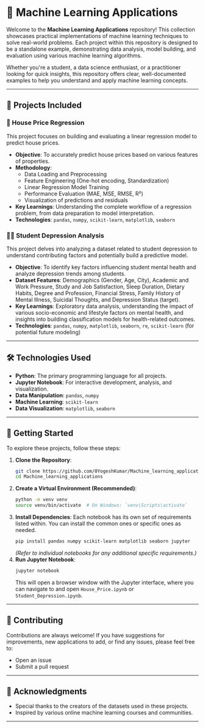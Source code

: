 # 🚀 Machine Learning Applications

Welcome to the **Machine Learning Applications** repository\! This collection showcases practical implementations of machine learning techniques to solve real-world problems. Each project within this repository is designed to be a standalone example, demonstrating data analysis, model building, and evaluation using various machine learning algorithms.

Whether you're a student, a data science enthusiast, or a practitioner looking for quick insights, this repository offers clear, well-documented examples to help you understand and apply machine learning concepts.

-----

## 🎯 Projects Included

### 🏡 House Price Regression

This project focuses on building and evaluating a linear regression model to predict house prices.

  * **Objective**: To accurately predict house prices based on various features of properties.
  * **Methodology**:
      * Data Loading and Preprocessing
      * Feature Engineering (One-hot encoding, Standardization)
      * Linear Regression Model Training
      * Performance Evaluation (MAE, MSE, RMSE, R²)
      * Visualization of predictions and residuals
  * **Key Learnings**: Understanding the complete workflow of a regression problem, from data preparation to model interpretation.
  * **Technologies**: `pandas`, `numpy`, `scikit-learn`, `matplotlib`, `seaborn`

### 🧑‍🎓 Student Depression Analysis

This project delves into analyzing a dataset related to student depression to understand contributing factors and potentially build a predictive model.

  * **Objective**: To identify key factors influencing student mental health and analyze depression trends among students.
  * **Dataset Features**: Demographics (Gender, Age, City), Academic and Work Pressure, Study and Job Satisfaction, Sleep Duration, Dietary Habits, Degree and Profession, Financial Stress, Family History of Mental Illness, Suicidal Thoughts, and Depression Status (target).
  * **Key Learnings**: Exploratory data analysis, understanding the impact of various socio-economic and lifestyle factors on mental health, and insights into building classification models for health-related outcomes.
  * **Technologies**: `pandas`, `numpy`, `matplotlib`, `seaborn`, `re`, `scikit-learn` (for potential future modeling)

-----

## 🛠 Technologies Used

  * **Python**: The primary programming language for all projects.
  * **Jupyter Notebook**: For interactive development, analysis, and visualization.
  * **Data Manipulation**: `pandas`, `numpy`
  * **Machine Learning**: `scikit-learn`
  * **Data Visualization**: `matplotlib`, `seaborn`

-----

## 🚀 Getting Started

To explore these projects, follow these steps:

1.  **Clone the Repository**:
    ```bash
    git clone https://github.com/0YogeshKumar/Machine_learning_applications.git
    cd Machine_learning_applications
    ```
2.  **Create a Virtual Environment (Recommended)**:
    ```bash
    python -m venv venv
    source venv/bin/activate  # On Windows: `venv\Scripts\activate`
    ```
3.  **Install Dependencies**:
    Each notebook has its own set of requirements listed within. You can install the common ones or specific ones as needed.
    ```bash
    pip install pandas numpy scikit-learn matplotlib seaborn jupyter
    ```
    *(Refer to individual notebooks for any additional specific requirements.)*
4.  **Run Jupyter Notebook**:
    ```bash
    jupyter notebook
    ```
    This will open a browser window with the Jupyter interface, where you can navigate to and open `House_Price.ipynb` or `Student_Depression.ipynb`.

-----

## 🤝 Contributing

Contributions are always welcome\! If you have suggestions for improvements, new applications to add, or find any issues, please feel free to:

  * Open an issue
  * Submit a pull request

-----

## 🙏 Acknowledgments

  * Special thanks to the creators of the datasets used in these projects.
  * Inspired by various online machine learning courses and communities.

-----
